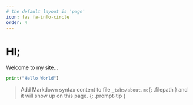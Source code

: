 ```yaml
---
# the default layout is 'page'
icon: fas fa-info-circle
order: 4
---
```


# HI;

Welcome to my site...
```python
print("Hello World")
```

> Add Markdown syntax content to file `_tabs/about.md`{: .filepath } and it will show up on this page.
{: .prompt-tip }
